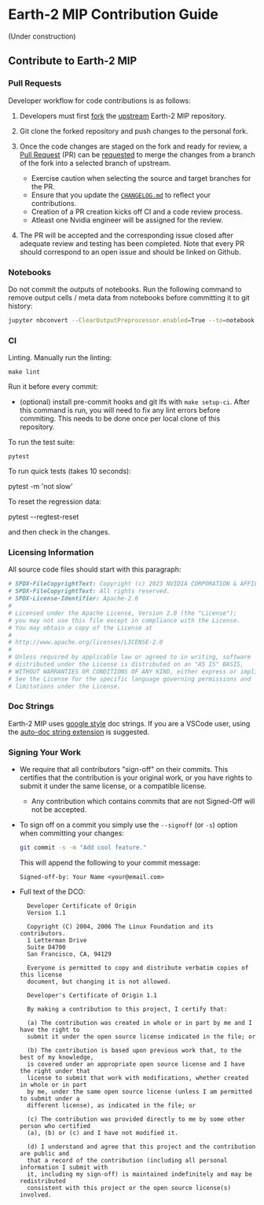 # Earth-2 MIP Contribution Guide

(Under construction)

## Contribute to Earth-2 MIP

### Pull Requests

Developer workflow for code contributions is as follows:

1. Developers must first [fork](https://help.github.com/en/articles/fork-a-repo)
the [upstream](https://github.com/NVIDIA/Earth2-MIP) Earth-2 MIP repository.

2. Git clone the forked repository and push changes to the personal fork.

3. Once the code changes are staged on the fork and ready for review, a
[Pull Request](https://help.github.com/en/articles/about-pull-requests) (PR)
can be [requested](https://help.github.com/en/articles/creating-a-pull-request)
to merge the changes from a branch of the fork into a selected branch of upstream.

    - Exercise caution when selecting the source and target branches for the PR.
    - Ensure that you update the [`CHANGELOG.md`](CHANGELOG.md) to reflect your contributions.
    - Creation of a PR creation kicks off CI and a code review process.
    - Atleast one Nvidia engineer will be assigned for the review.

4. The PR will be accepted and the corresponding issue closed after adequate review and
testing has been completed. Note that every PR should correspond to an open issue and
should be linked on Github.

### Notebooks

Do not commit the outputs of notebooks.
Run the following command to remove output cells / meta data from notebooks before
committing it to git history:

```bash
jupyter nbconvert --ClearOutputPreprocessor.enabled=True --to=notebook --log-level=ERROR <notebook.ipynb>
```

### CI
Linting. Manually run the linting:

    make lint

Run it before every commit:

- (optional) install pre-commit hooks and git lfs with `make setup-ci`.
  After this command is run, you will need to fix any lint errors before
  commiting. This needs to be done once per local clone of this repository.


To run the test suite:

    pytest

To run quick tests (takes 10 seconds):

  pytest -m 'not slow'

To reset the regression data:

  pytest --regtest-reset

and then check in the changes.


### Licensing Information

All source code files should start with this paragraph:

```bash
# SPDX-FileCopyrightText: Copyright (c) 2023 NVIDIA CORPORATION & AFFILIATES.
# SPDX-FileCopyrightText: All rights reserved.
# SPDX-License-Identifier: Apache-2.0
#
# Licensed under the Apache License, Version 2.0 (the "License");
# you may not use this file except in compliance with the License.
# You may obtain a copy of the License at
#
# http://www.apache.org/licenses/LICENSE-2.0
#
# Unless required by applicable law or agreed to in writing, software
# distributed under the License is distributed on an "AS IS" BASIS,
# WITHOUT WARRANTIES OR CONDITIONS OF ANY KIND, either express or implied.
# See the License for the specific language governing permissions and
# limitations under the License.
```

### Doc Strings

Earth-2 MIP uses [google style](https://sphinxcontrib-napoleon.readthedocs.io/en/latest/example_google.html) doc strings.
If you are a VSCode user, using the [auto-doc string extension](https://marketplace.visualstudio.com/items?itemName=njpwerner.autodocstring) is suggested.


### Signing Your Work

- We require that all contributors "sign-off" on their commits. This certifies that the
contribution is your original work, or you have rights to submit it under the same
license, or a compatible license.

  - Any contribution which contains commits that are not Signed-Off will not be accepted.

- To sign off on a commit you simply use the `--signoff` (or `-s`) option when
committing your changes:

  ```bash
  git commit -s -m "Add cool feature."
  ```

  This will append the following to your commit message:

  ```text
  Signed-off-by: Your Name <your@email.com>
  ```

- Full text of the DCO:

  ```text
    Developer Certificate of Origin
    Version 1.1

    Copyright (C) 2004, 2006 The Linux Foundation and its contributors.
    1 Letterman Drive
    Suite D4700
    San Francisco, CA, 94129

    Everyone is permitted to copy and distribute verbatim copies of this license
    document, but changing it is not allowed.
  ```

  ```text
    Developer's Certificate of Origin 1.1

    By making a contribution to this project, I certify that:

    (a) The contribution was created in whole or in part by me and I have the right to
    submit it under the open source license indicated in the file; or

    (b) The contribution is based upon previous work that, to the best of my knowledge,
    is covered under an appropriate open source license and I have the right under that
    license to submit that work with modifications, whether created in whole or in part
    by me, under the same open source license (unless I am permitted to submit under a
    different license), as indicated in the file; or

    (c) The contribution was provided directly to me by some other person who certified
    (a), (b) or (c) and I have not modified it.

    (d) I understand and agree that this project and the contribution are public and
    that a record of the contribution (including all personal information I submit with
    it, including my sign-off) is maintained indefinitely and may be redistributed
    consistent with this project or the open source license(s) involved.

  ```
